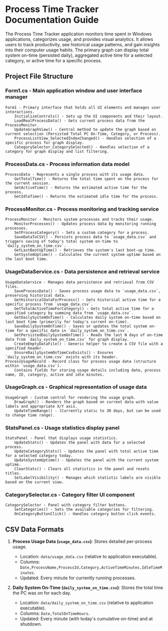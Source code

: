 # Process Time Tracker Documentation Guide

The Process Time Tracker application monitors time spent in Windows applications, categorizes usage, and provides visual analytics. It allows users to track productivity, see historical usage patterns, and gain insights into their computer usage habits. The primary graph can display total system on-time (persisted daily), aggregated active time for a selected category, or active time for a specific process.

## Project File Structure

### Form1.cs - Main application window and user interface manager
    Form1 - Primary interface that holds all UI elements and manages user interactions.
        InitializeControls() - Sets up the UI components and their layout.
        LoadRealProcessData() - Gets current process data from the ProcessMonitor.
        UpdateGraphView() - Central method to update the graph based on current selection (Persisted Total PC On-Time, Category, or Process).
        ProcessListView_SelectedIndexChanged() - Handles selection of a specific process for graph display.
        CategorySelector_CategorySelected() - Handles selection of a category for graph display and list filtering.

### ProcessData.cs - Process information data model
    ProcessData - Represents a single process with its usage data.
        GetTotalTime() - Returns the total time spent on the process for the current session.
        GetActiveTime() - Returns the estimated active time for the process.
        GetIdleTime() - Returns the estimated idle time for the process.

### ProcessMonitor.cs - Process monitoring and tracking service
    ProcessMonitor - Monitors system processes and tracks their usage.
        MonitorProcesses() - Updates process data by monitoring running processes.
        SetProcessCategory() - Sets a custom category for a process.
        SaveDataToCSV() - Persists process data to `usage_data.csv` and triggers saving of today's total system on-time to `daily_system_on_time.csv`.
        GetLastBootUpTime() - Retrieves the system's last boot-up time.
        GetSystemUptime() - Calculates the current system uptime based on the last boot time.

### UsageDataService.cs - Data persistence and retrieval service
    UsageDataService - Manages data persistence and retrieval from CSV files.
        SaveProcessData() - Saves process usage data to `usage_data.csv`, preserving historical data.
        GetHistoricalDataForProcess() - Gets historical active time for a specific process from `usage_data.csv`.
        GetTotalActiveTimeForCategory() - Gets total active time for a specified category by summing data from `usage_data.csv`.
        GetDailySystemOnTime() - Calculates daily system on-time based on last boot time (primarily for today's current on-time).
        SaveDailySystemOnTime() - Saves or updates the total system on-time for a specific date in `daily_system_on_time.csv`.
        GetPersistedDailySystemOnTime() - Reads the last N days of on-time data from `daily_system_on_time.csv` for graph display.
        CreateEmptyDataFile() - Generic helper to create a CSV file with a specified header.
        EnsureDailySystemOnTimeCsvExists() - Ensures `daily_system_on_time.csv` exists with its header.
    ProcessUsageRecord - Record class for process usage data (structure within `usage_data.csv`).
        Contains fields for storing usage details including date, process name, ID, category, active and idle minutes.

### UsageGraph.cs - Graphical representation of usage data
    UsageGraph - Custom control for rendering the usage graph.
        DrawGraph() - Renders the graph based on current data with value labels and appropriate X/Y axis.
        UpdateTimeRange() - (Currently static to 30 days, but can be used to change time range).

### StatsPanel.cs - Usage statistics display panel
    StatsPanel - Panel that displays usage statistics.
        UpdateStats() - Updates the panel with data for a selected process.
        UpdateCategoryStats() - Updates the panel with total active time for a selected category today.
        UpdateSystemUptime() - Updates the panel with the current system uptime.
        ClearStats() - Clears all statistics in the panel and resets titles.
        SetLabelVisibility() - Manages which statistic labels are visible based on the current view.

### CategorySelector.cs - Category filter UI component
    CategorySelector - Panel with category filter buttons.
        SetCategories() - Sets the available categories for filtering.
        OnCategoryButtonClick() - Handles category button click events.

## CSV Data Formats

1.  **Process Usage Data (`usage_data.csv`)**: Stores detailed per-process usage.
    -   Location: `data/usage_data.csv` (relative to application executable).
    -   Columns: `Date,ProcessName,ProcessId,Category,ActiveTimeMinutes,IdleTimeMinutes`.
    -   Updated: Every minute for currently running processes.

2.  **Daily System On-Time (`daily_system_on_time.csv`)**: Stores the total time the PC was on for each day.
    -   Location: `data/daily_system_on_time.csv` (relative to application executable).
    -   Columns: `Date,TotalOnTimeHours`.
    -   Updated: Every minute (with today's cumulative on-time) and at shutdown. 